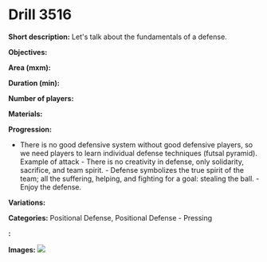# Drill 3516

**Short description:**
Let's talk about the fundamentals of a defense.

**Objectives:**


**Area (mxm):**


**Duration (min):**


**Number of players:**


**Materials:**


**Progression:**
- There is no good defensive system without good defensive players, so we need players to learn individual defense techniques (futsal pyramid). Example of attack - There is no creativity in defense, only solidarity, sacrifice, and team spirit. - Defense symbolizes the true spirit of the team; all the suffering, helping, and fighting for a goal: stealing the ball. - Enjoy the defense.

**Variations:**


**Categories:**
Positional Defense, Positional Defense - Pressing

**:**


**Images:**
![](https://www.coachingfutsal.com/\images\27ddf344-fb16-4281-93ca-55d017b260ae_Piramide.jpg)

